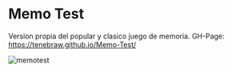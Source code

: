 # Memo Test
 Version propia del popular y clasico juego de memoria.
 GH-Page: https://tenebraw.github.io/Memo-Test/
 
![memotest](https://github.com/Tenebraw/Memo-Test/assets/32946589/9c1c8397-be62-4337-a6f3-523d27a9de5b)
